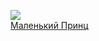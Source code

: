 ![](/books/child_prose/Антуан%20Сент-Экзюпери/Маленький%20Принц.jpg)  
[Маленький Принц](/books/child_prose/Антуан%20Сент-Экзюпери/Маленький%20Принц)
